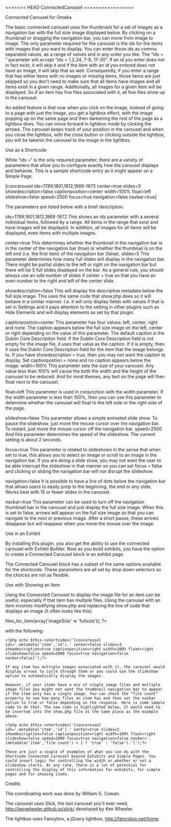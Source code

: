 <<<<<<< HEAD ConnectedCarousel =================

 Connected Carousel for Omeka

 The basic connected carousel uses the thumbnails for a set of images as a navigation bar with the full size image displayed below.
By clicking on a thumbnail or dragging the navigation bar, you can move from image to image. The only parameter required for the
carousel is the ids for the items with images that you want to display. You can enter those ids as comma separated values, as a
range of values and in any order you like. The “ids = “ parameter will accept “ids = 1,2,34, 7-8, 17-30”. If an id you enter does
not in fact exist, it will skip it and if the item with an id you entered does not have an image, it will skip that as well.
Consequently, if you enter a range that has either items with no images or missing items, those items are just skipped so you don’t
need to make sure that all items have images and all items exist in a given range. Additionally, all images for a given item will be
displayed. So if an item has five files associated with it, all five files show up in the carousel.

 An added feature is that now when you click on the image, instead of going to a page with just the image, you get a lightbox
effect, with the image popping up on the same page and then darkening the rest of the page as a lightbox does. You can move forward
in lightbox mode by clicking the arrows. The carousel keeps track of your position in the carousel and when you close the lightbox,
with the close button or clicking outside the lightbox, you will be takenin the carousel to the image in the lightbox.

 Use as a Shortcode

 While “ids =“ is the only required parameter, there are a variety of parameters that allow you to configure exactly how the
carousel displays and behaves. This is a sample shortcode entry as it might appear on a Simple Page.

 [concarousel ids=1789,1801,1812,1868-1872 center=true slides=5 showdescription=false captionposition=center width=100% float=left
slideshow=false speed=2500 focus=true navigation=false navbar=true]

 The parameters are listed below with a brief description.

ids=1789,1801,1812,1868-1872 
This shows an ids parameter with a several individual items, followed by a range. All items in the
range that exist and have images will be displayed. In addition, all images for all items will be displayed, even items with
multiple images.
 
center=true 
This determines whether the thumbnail in the navigation bar is in the center of the navigation bar
(true) or whether the thumbnail is on the left end (i.e. the first item) of the navigation bar (false). 
slides=5 This parameter determines how many full slides will display in the navigation bar. There might be partial slides to the left or right on the navigation bar but there will be 5 full slides displayed on the bar. As a general rule, you should always use an odd number of slides if center = true so that you have an even number to the right and left of the center slide.

showdescription=false 
This will display the descriptive metadata below the full size image. This uses the same code that show.php does so it will behave in a similar manner. I.e. it will only display fields with values if that is set in Settings and it pays attention to the setting in
other plugins such as Hide Elements and will display elements as set by that plugin. 

captionposition=center 
This parameter has four values: left, center, right and none. The caption appears below the full size image on the left, center or right depending on the value of this parameter. The default caption is the Dublin Core Description field. If the Dublin Core Description field is not empty for the image file, it uses that value as the caption. If it is empty, then it uses the Dublin Core Description field for the item that the image belongs to. If you have showdescription = true, then you may not want the caption to display. Set captionpostion = none and no caption appears below the image. width=100% This parameter sets the size of your carousel. Any value less than 100% will cause the both the width and the height of the carousel to be reduced. And for most themes, any text on the page will then float next to the carousel.
 
float=left 
This parameter is used in conjunction with the width parameter. If the width parameter is less than 100%, then you can use this parameter to determine whether the carousel will float to the left side or the right side of the page.

slideshow=false 
This parameter allows a simple animated slide show. To pause the slideshow, just move the mouse cursor over the navigation bar. To restart, just move the mouse cursor off the navigation bar. speed=2500 And this parameter determines the speed of the slideshow. The current setting is about 2 seconds. 

focus=true 
This parameter is related to slideshows in the sense that when set to true, this allows you to select an image or scroll to an image in the navigation bar. If you are doing a slide show, you may not want the user to be able interrupt the slideshow in that manner so you can set focus = false and clicking or sliding the navigation bar will not disrupt the slideshow. 

navigation=false 
It is possible to have a line of dots below the navigation bar that allows users to easily jump to the beginning, the end or any slide. Works best with 15 or fewer slides in the carousel. 

navbar=true 
This parameter can be used to turn off the navigation thumbnail bar in the carousel and just display the full size image. When this is set to false, arrows will appear on the full size image so that you can navigate to the next or previous image. After a short pause, these arrows disappear but will reappear when you move the mouse over the image.

 Use in an Exhibit

 By installing this plugin, you also get the ability to use the connected carousel with Exhibit Builder. Now as you build exhibits,
you have the option to create a Connected Carousel block in an exhibit page.

 The Connected Carousel block has a subset of the same options available for the shortcode. These parameters are all set by drop
down selectors so the choices are not as flexible.

 Use with Showing an Item

 Using the Connected Carousel to display the image file for an item can be useful, especially if that item has multiple files. Using
the carousel with an item involves modifying show.php and replacing the line of code that displays an image (it often looks like
this)

 <?php if ((get_theme_option('Item FileGallery') == 0) && metadata('item', 'has files')): ?> <?php echo
files_for_item(array('imageSize' => 'fullsize')); ?> <?php endif; ?>

 with the following:

 <?php if ((get_theme_option('Item FileGallery') == 0) && metadata('item', 'has files')): ?> 
	<?php echo $this->shortcodes('[concarousel ids='.metadata('item','id').' center=false slides=3 showdescription=true captionposition=right width=100% float=right slideshow=false speed=2000 focus=true navigation=false navbar=false]');?> 
 <?php endif;?> 
	
	If any item has multiple images associated with it, the carousel would display arrows to cycle through them or you could use the slideshow option to automatically display the images.
	
	However, if your items have a mix of single image files and multiple image files you might not want the thumbnail navigation bar to appear if the item only has a single image. You can check the “file count” property to see how many files an item has and then set the navbar option to true or false depending on the response. Here is some sample code to do that. The new code is highlighted below. It would need to be inserted into the show.php file at the same place as the example above.

	<?php echo $this->shortcodes('[concarousel ids='.metadata('item','id').' center=true slides=2 showdescription=false captionposition=right width=100% float=right slideshow=false speed=2000 focus=true navigation=false navbar='.(metadata('item','file count') > 1 ? 'true' : 'false').']');?>

	These are just a couple of examples of what you can do with the Shortcode Connected Carousel beyond Exhibits and Simple Pages. You could insert logic for controlling the width or whether or not a slideshow starts. At any rate, there is a lot of potential for controlling the display of this information for exhibits, for simple pages and for showing items.


 Credits

 The coordinating work was done by William G. Cowan.

 The carousel uses Slick, the last carousel you’ll ever need, http://kenwheeler.github.io/slick/ developed by Ken Wheeler.

 The lightbox uses Fancybox, a jQuery lightbox, http://fancybox.net/home.
